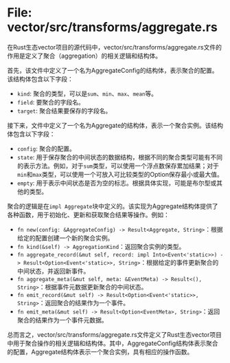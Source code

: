 # File: vector/src/transforms/aggregate.rs

在Rust生态vector项目的源代码中，vector/src/transforms/aggregate.rs文件的作用是定义了聚合（aggregation）的相关逻辑和结构体。

首先，该文件中定义了一个名为AggregateConfig的结构体，表示聚合的配置。该结构体包含以下字段：
- `kind`: 聚合的类型，可以是`sum`、`min`、`max`、`mean`等。
- `field`: 要聚合的字段名。
- `target`: 聚合结果要保存的字段名。

接下来，文件中定义了一个名为Aggregate的结构体，表示一个聚合实例。该结构体包含以下字段：
- `config`: 聚合的配置。
- `state`: 用于保存聚合的中间状态的数据结构，根据不同的聚合类型可能有不同的表示方法。例如，对于`sum`类型，可以使用一个浮点数保存累加结果；对于`min`和`max`类型，可以使用一个可放入可比较类型的Option保存最小或最大值。
- `empty`: 用于表示中间状态是否为空的标志。根据具体实现，可能是布尔型或其他的类型。

聚合的逻辑是在`impl Aggregate`块中定义的。该实现为Aggregate结构体提供了各种函数，用于初始化、更新和获取聚合结果等操作。例如：
- `fn new(config: &AggregateConfig) -> Result<Aggregate, String>`：根据给定的配置创建一个新的聚合实例。
- `fn kind(&self) -> AggregationKind`：返回聚合实例的类型。
- `fn aggregate_record(&mut self, record: impl Into<Event<'static>>) -> Result<Option<Event<'static>>, String>`：根据给定的事件更新聚合的中间状态，并返回新事件。
- `fn aggregate_meta(&mut self, meta: &EventMeta) -> Result<(), String>`：根据事件元数据更新聚合的中间状态。
- `fn emit_record(&mut self) -> Result<Option<Event<'static>>, String>`：返回聚合的结果作为一个事件。
- `fn emit_meta(&mut self) -> Result<Option<EventMeta>, String>`：返回聚合的结果作为一个事件元数据。

总而言之，vector/src/transforms/aggregate.rs文件定义了Rust生态vector项目中用于聚合操作的相关逻辑和结构体。其中，AggregateConfig结构体表示聚合的配置，Aggregate结构体表示一个聚合实例，具有相应的操作函数。

